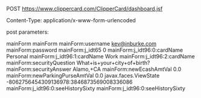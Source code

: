 POST https://www.clippercard.com/ClipperCard/dashboard.jsf

Content-Type: application/x-www-form-urlencoded

post parameters:

mainForm	mainForm
mainForm:username	kev@inburke.com
mainForm:password
mainForm:j_idt65	0
mainForm:j_idt96:0:cardName	Personal
mainForm:j_idt96:1:cardName	Work
mainForm:j_idt96:2:cardName
mainForm:securityQuestion	What+is+your+city+of+birth?
mainForm:securityAnswer	Alamo,+CA
mainForm:newEcashAmtVal	0.0
mainForm:newParkingPurseAmtVal	0.0
javax.faces.ViewState	-8062756454309136978:3846873569008336086
mainForm:j_idt96:0:seeHistorySixty	mainForm:j_idt96:0:seeHistorySixty
